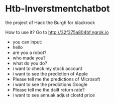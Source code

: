 # Htb-Inverstmentchatbot
the project of Hack the Burgh for blackrock

How to use it?
Go to http://32f375a804bf.ngrok.io

- you can input:
- hello
- are you a robot?
- who made you?
- what do you do?
- i want to check my stock account
- i want to see the prediction of Apple
- Please tell me the predictions of Microsoft
- i want to see the predictions Google
- Please tell me the dailt return rate?
- i want to see annuak adjust clostd price
